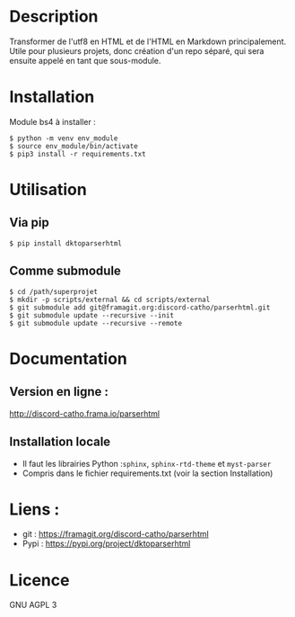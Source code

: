 # Description
Transformer de l'utf8 en HTML et de l'HTML en Markdown principalement.
Utile pour plusieurs projets, donc création d'un repo séparé, qui sera ensuite appelé en tant que sous-module.

# Installation
Module bs4 à installer :
```
$ python -m venv env_module
$ source env_module/bin/activate
$ pip3 install -r requirements.txt
```

# Utilisation
## Via pip
```
$ pip install dktoparserhtml
```

## Comme submodule
```
$ cd /path/superprojet
$ mkdir -p scripts/external && cd scripts/external
$ git submodule add git@framagit.org:discord-catho/parserhtml.git
$ git submodule update --recursive --init
$ git submodule update --recursive --remote

```

# Documentation
## Version en ligne :
http://discord-catho.frama.io/parserhtml

## Installation locale
* Il faut les librairies Python :`sphinx`, `sphinx-rtd-theme` et `myst-parser`
* Compris dans le fichier requirements.txt (voir la section Installation)


# Liens :
* git : https://framagit.org/discord-catho/parserhtml
* Pypi : https://pypi.org/project/dktoparserhtml

# Licence
GNU AGPL 3